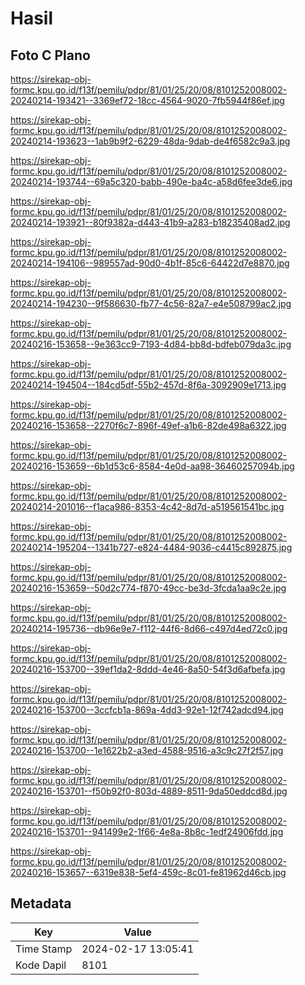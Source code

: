 # Hasil

## Foto C Plano

https://sirekap-obj-formc.kpu.go.id/f13f/pemilu/pdpr/81/01/25/20/08/8101252008002-20240214-193421--3369ef72-18cc-4564-9020-7fb5944f86ef.jpg

https://sirekap-obj-formc.kpu.go.id/f13f/pemilu/pdpr/81/01/25/20/08/8101252008002-20240214-193623--1ab9b9f2-6229-48da-9dab-de4f6582c9a3.jpg

https://sirekap-obj-formc.kpu.go.id/f13f/pemilu/pdpr/81/01/25/20/08/8101252008002-20240214-193744--69a5c320-babb-490e-ba4c-a58d6fee3de6.jpg

https://sirekap-obj-formc.kpu.go.id/f13f/pemilu/pdpr/81/01/25/20/08/8101252008002-20240214-193921--80f9382a-d443-41b9-a283-b18235408ad2.jpg

https://sirekap-obj-formc.kpu.go.id/f13f/pemilu/pdpr/81/01/25/20/08/8101252008002-20240214-194106--989557ad-90d0-4b1f-85c6-64422d7e8870.jpg

https://sirekap-obj-formc.kpu.go.id/f13f/pemilu/pdpr/81/01/25/20/08/8101252008002-20240214-194230--9f586630-fb77-4c56-82a7-e4e508799ac2.jpg

https://sirekap-obj-formc.kpu.go.id/f13f/pemilu/pdpr/81/01/25/20/08/8101252008002-20240216-153658--9e363cc9-7193-4d84-bb8d-bdfeb079da3c.jpg

https://sirekap-obj-formc.kpu.go.id/f13f/pemilu/pdpr/81/01/25/20/08/8101252008002-20240214-194504--184cd5df-55b2-457d-8f6a-3092909e1713.jpg

https://sirekap-obj-formc.kpu.go.id/f13f/pemilu/pdpr/81/01/25/20/08/8101252008002-20240216-153658--2270f6c7-896f-49ef-a1b6-82de498a6322.jpg

https://sirekap-obj-formc.kpu.go.id/f13f/pemilu/pdpr/81/01/25/20/08/8101252008002-20240216-153659--6b1d53c6-8584-4e0d-aa98-36460257094b.jpg

https://sirekap-obj-formc.kpu.go.id/f13f/pemilu/pdpr/81/01/25/20/08/8101252008002-20240214-201016--f1aca986-8353-4c42-8d7d-a519561541bc.jpg

https://sirekap-obj-formc.kpu.go.id/f13f/pemilu/pdpr/81/01/25/20/08/8101252008002-20240214-195204--1341b727-e824-4484-9036-c4415c892875.jpg

https://sirekap-obj-formc.kpu.go.id/f13f/pemilu/pdpr/81/01/25/20/08/8101252008002-20240216-153659--50d2c774-f870-49cc-be3d-3fcda1aa9c2e.jpg

https://sirekap-obj-formc.kpu.go.id/f13f/pemilu/pdpr/81/01/25/20/08/8101252008002-20240214-195736--db96e9e7-f112-44f6-8d66-c497d4ed72c0.jpg

https://sirekap-obj-formc.kpu.go.id/f13f/pemilu/pdpr/81/01/25/20/08/8101252008002-20240216-153700--39ef1da2-8ddd-4e46-8a50-54f3d6afbefa.jpg

https://sirekap-obj-formc.kpu.go.id/f13f/pemilu/pdpr/81/01/25/20/08/8101252008002-20240216-153700--3ccfcb1a-869a-4dd3-92e1-12f742adcd94.jpg

https://sirekap-obj-formc.kpu.go.id/f13f/pemilu/pdpr/81/01/25/20/08/8101252008002-20240216-153700--1e1622b2-a3ed-4588-9516-a3c9c27f2f57.jpg

https://sirekap-obj-formc.kpu.go.id/f13f/pemilu/pdpr/81/01/25/20/08/8101252008002-20240216-153701--f50b92f0-803d-4889-8511-9da50eddcd8d.jpg

https://sirekap-obj-formc.kpu.go.id/f13f/pemilu/pdpr/81/01/25/20/08/8101252008002-20240216-153701--941499e2-1f66-4e8a-8b8c-1edf24906fdd.jpg

https://sirekap-obj-formc.kpu.go.id/f13f/pemilu/pdpr/81/01/25/20/08/8101252008002-20240216-153657--6319e838-5ef4-459c-8c01-fe81962d46cb.jpg


## Metadata

| Key        | Value               |
| ---------- | ------------------- |
| Time Stamp | 2024-02-17 13:05:41 |
| Kode Dapil | 8101                |



